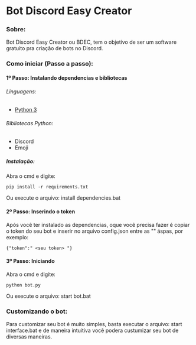 # Bot Discord Easy Creator

### Sobre:
Bot Discord Easy Creator ou BDEC, tem o objetivo de ser um software gratuito pra criação de bots no Discord.

### Como iniciar (Passo a passo):
#### 1º Passo: Instalando dependencias e bibliotecas

###### Linguagens:
* [Python 3](https://www.python.org/downloads/)
###### Bibliotecas Python:
* Discord
* Emoji

##### Instalação:
Abra o cmd e digite:
```
pip install -r requirements.txt
```
Ou execute o arquivo: install dependencies.bat

#### 2º Passo: Inserindo o token
Após você ter instalado as dependencias, oque você precisa fazer é copiar o token do seu bot e inserir no arquivo config.json entre as "" áspas, por exemplo:
```
{"token":" <seu token> "}
```
#### 3º Passo: Iniciando
Abra o cmd e digite:
```
python bot.py
```
Ou execute o arquivo: start bot.bat
### Customizando o bot:
Para customizar seu bot é muito simples, basta executar o arquivo: start interface.bat
e de maneira intuitiva você podera custumizar seu bot de diversas maneiras.
